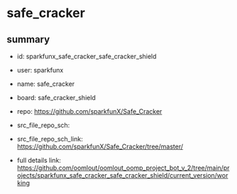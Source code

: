 # safe_cracker
 
## summary 
* id: sparkfunx_safe_cracker_safe_cracker_shield
* user: sparkfunx
* name: safe_cracker
* board: safe_cracker_shield
* repo: https://github.com/sparkfunX/Safe_Cracker



* src_file_repo_sch: 
* src_file_repo_sch_link: https://github.com/sparkfunX/Safe_Cracker/tree/master/
* full details link: https://github.com/oomlout/oomlout_oomp_project_bot_v_2/tree/main/projects/sparkfunx_safe_cracker_safe_cracker_shield/current_version/working  







